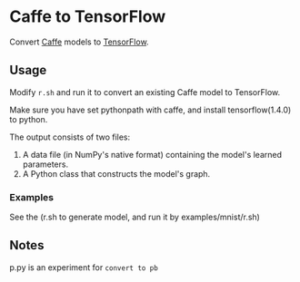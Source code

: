 # Caffe to TensorFlow

Convert [Caffe](https://github.com/BVLC/caffe/) models to [TensorFlow](https://github.com/tensorflow/tensorflow).

## Usage

Modify `r.sh` and run it  to convert an existing Caffe model to TensorFlow.

Make sure you have set pythonpath with caffe,  and install tensorflow(1.4.0) to python.

The output consists of two files:

1. A data file (in NumPy's native format) containing the model's learned parameters.
2. A Python class that constructs the model's graph.

### Examples

See the (r.sh to generate model,  and run it by examples/mnist/r.sh)


## Notes


p.py is an experiment for `convert to pb`

